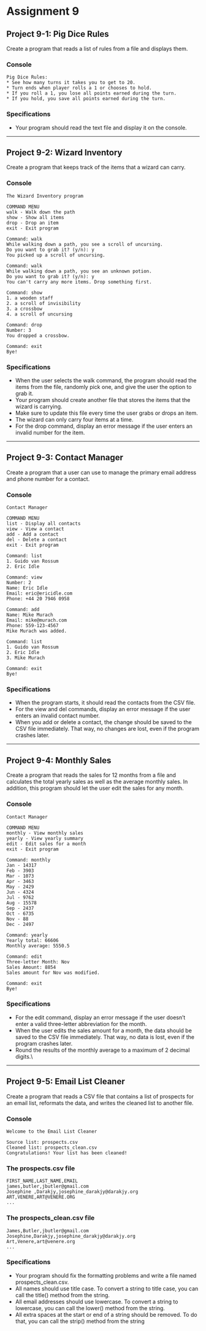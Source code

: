 # Assignment 9
## Project 9-1: Pig Dice Rules
Create a program that reads a list of rules from a file and displays them.
### Console
```
Pig Dice Rules:
* See how many turns it takes you to get to 20.
* Turn ends when player rolls a 1 or chooses to hold.
* If you roll a 1, you lose all points earned during the turn.
* If you hold, you save all points earned during the turn.
```
### Specifications
- Your program should read the text file and display it on the console.
---
## Project 9-2: Wizard Inventory
Create a program that keeps track of the items that a wizard can carry.
### Console
```
The Wizard Inventory program

COMMAND MENU
walk - Walk down the path
show - Show all items
drop - Drop an item
exit - Exit program

Command: walk
While walking down a path, you see a scroll of uncursing.
Do you want to grab it? (y/n): y
You picked up a scroll of uncursing.

Command: walk
While walking down a path, you see an unknown potion.
Do you want to grab it? (y/n): y
You can't carry any more items. Drop something first.

Command: show
1. a wooden staff
2. a scroll of invisibility
3. a crossbow
4. a scroll of uncursing

Command: drop
Number: 3
You dropped a crossbow.

Command: exit
Bye!
```
### Specifications
- When the user selects the walk command, the program should read the items from the file, randomly pick one, and give the user the option to grab it.
- Your program should create another file that stores the items that the wizard is carrying.
- Make sure to update this file every time the user grabs or drops an item.
- The wizard can only carry four items at a time.
- For the drop command, display an error message if the user enters an invalid number for the item.
---
## Project 9-3: Contact Manager
Create a program that a user can use to manage the primary email address and phone number for a contact.
### Console
```
Contact Manager

COMMAND MENU
list - Display all contacts
view - View a contact
add - Add a contact
del - Delete a contact
exit - Exit program

Command: list
1. Guido van Rossum
2. Eric Idle

Command: view
Number: 2
Name: Eric Idle
Email: eric@ericidle.com
Phone: +44 20 7946 0958

Command: add
Name: Mike Murach
Email: mike@murach.com
Phone: 559-123-4567
Mike Murach was added.

Command: list
1. Guido van Rossum
2. Eric Idle
3. Mike Murach

Command: exit
Bye!
```
### Specifications
- When the program starts, it should read the contacts from the CSV file.
- For the view and del commands, display an error message if the user enters an invalid contact number.
- When you add or delete a contact, the change should be saved to the CSV file immediately. That way, no changes are lost, even if the program crashes later.
---
## Project 9-4: Monthly Sales
Create a program that reads the sales for 12 months from a file and calculates the total yearly sales as well as the average monthly sales. In addition, this program should let the user edit the sales for any month.
### Console
```
Contact Manager

COMMAND MENU
monthly - View monthly sales
yearly - View yearly summary
edit - Edit sales for a month
exit - Exit program

Command: monthly
Jan - 14317
Feb - 3903
Mar - 1073
Apr - 3463
May - 2429
Jun - 4324
Jul - 9762
Aug - 15578
Sep - 2437
Oct - 6735
Nov - 88
Dec - 2497

Command: yearly
Yearly total: 66606
Monthly average: 5550.5

Command: edit
Three-letter Month: Nov
Sales Amount: 8854
Sales amount for Nov was modified.

Command: exit
Bye!
```
### Specifications
- For the edit command, display an error message if the user doesn’t enter a valid three-letter abbreviation for the month.
- When the user edits the sales amount for a month, the data should be saved to the CSV file immediately. That way, no data is lost, even if the program crashes later.
- Round the results of the monthly average to a maximum of 2 decimal digits.\
---
## Project 9-5: Email List Cleaner
Create a program that reads a CSV file that contains a list of prospects for an email list, reformats the data, and writes the cleaned list to another file.
### Console
```
Welcome to the Email List Cleaner

Source list: prospects.csv
Cleaned list: prospects_clean.csv
Congratulations! Your list has been cleaned!
```
### The prospects.csv file
```
FIRST_NAME,LAST_NAME,EMAIL
james,butler,jbutler@gmail.com
Josephine ,Darakjy,josephine_darakjy@darakjy.org
ART,VENERE,ART@VENERE.ORG
...
```
### The prospects_clean.csv file
```
James,Butler,jbutler@gmail.com
Josephine,Darakjy,josephine_darakjy@darakjy.org
Art,Venere,art@venere.org
...
```
### Specifications
- Your program should fix the formatting problems and write a file named prospects_clean.csv.
- All names should use title case. To convert a string to title case, you can call the title() method from the string.
- All email addresses should use lowercase. To convert a string to lowercase, you can call the lower() method from the string.
- All extra spaces at the start or end of a string should be removed. To do that, you can call the strip() method from the string